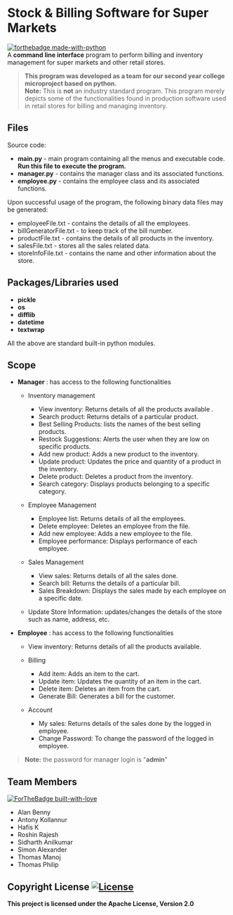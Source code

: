 # Stock & Billing Software for Super Markets 
[![forthebadge made-with-python](http://ForTheBadge.com/images/badges/made-with-python.svg)](https://www.python.org/)   
A **command line interface** program to perform billing and inventory management for super markets and other retail stores. 

>**This program was developed as a team for our second year college microproject based on python.**  
>**Note:** This is **not** an industry standard program. This program merely depicts some of the functionalities found in production software used in retail stores for billing and  managing inventory.

## Files
Source code:
- **main.py** - main program containing all the menus and executable code. **Run this file to execute the program.**
- **manager.py** - contains the manager class and its associated functions.
- **employee.py** - contains the employee class and its associated functions.

Upon successful usage of the program, the following binary data files may be generated:
- employeeFile.txt - contains the details of all the employees.
- billGeneratorFile.txt - to keep track of the bill number.
- productFile.txt - contains the details of all products in the inventory.
- salesFile.txt - stores all the sales related data.
- storeInfoFile.txt - contains the name and other information about the store.

## Packages/Libraries used

- **pickle**
- **os**
- **difflib**
- **datetime**
- **textwrap**

All the above are standard built-in python modules.
## Scope

- **Manager** :  has access to the following functionalities
  - Inventory management
    - View inventory: Returns details of all the products available .
    - Search product: Returns details of a particular product.
    - Best Selling Products: lists the names of the best selling products.
    - Restock Suggestions: Alerts the user  when they are low on specific products. 
    - Add new product: Adds a new product to the inventory.
    - Update product:  Updates the price and quantity of a product in the inventory.
    - Delete product: Deletes a product from the inventory.
    - Search category: Displays products belonging  to a specific category.
    
  - Employee Management
    - Employee list: Returns details of all the employees.
    - Delete employee: Deletes an employee from the file.
    - Add new employee: Adds a new employee to the file.
    - Employee performance: Displays performance of each employee.
  - Sales Management
    - View sales: Returns details of all the sales done.
    - Search bill: Returns  the details of a particular bill.
    - Sales Breakdown: Displays the sales made by each employee on a specific date.
  - Update Store Information: updates/changes the details of the store such as name, address, etc.
 
- **Employee** : has access to the following functionalities
  - View inventory: Returns details of all the products available. 
  
  - Billing
    -  Add item:  Adds an item to the cart.
    - Update item: Updates the quantity of an  item in the  cart.
    - Delete item: Deletes an item from the cart.
    - Generate Bill:  Generates a bill for the customer.
  - Account
    - My sales: Returns  details of the sales done by the logged in employee.
    - Change Password: To change the password of the logged in employee. 
   
 >**Note:** the password for manager login is  "**admin**"
 
 ## Team Members
 [![ForTheBadge built-with-love](http://ForTheBadge.com/images/badges/built-with-love.svg)](https://github.com/pythonmicroproject)   
-  Alan Benny
-  Antony Kollannur
-  Hafis K
-  Roshin Rajesh
-  Sidharth Anilkumar
-  Simon Alexander
-  Thomas Manoj
-  Thomas Philip

## Copyright License [![License](https://img.shields.io/badge/License-Apache%202.0-blue.svg)](https://opensource.org/licenses/Apache-2.0)
**This project is licensed under the Apache License, Version 2.0**
